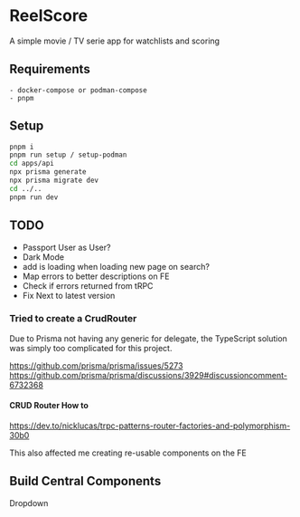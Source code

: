 # ReelScore

A simple movie / TV serie app for watchlists and scoring

## Requirements

    - docker-compose or podman-compose
    - pnpm

## Setup

```sh
pnpm i
pnpm run setup / setup-podman
cd apps/api
npx prisma generate
npx prisma migrate dev
cd ../..
pnpm run dev
```

## TODO

- Passport User as User?
- Dark Mode
- add is loading when loading new page on search?
- Map errors to better descriptions on FE
- Check if errors returned from tRPC
- Fix Next to latest version

### Tried to create a CrudRouter

Due to Prisma not having any generic for delegate, the TypeScript solution was simply too complicated for this project.

https://github.com/prisma/prisma/issues/5273
https://github.com/prisma/prisma/discussions/3929#discussioncomment-6732368

#### CRUD Router How to

https://dev.to/nicklucas/trpc-patterns-router-factories-and-polymorphism-30b0

This also affected me creating re-usable components on the FE

## Build Central Components

Dropdown
